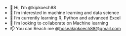 - 👋 Hi, I’m @kipkoech88
- 👀 I’m interested in machine learning and data science
- 🌱 I’m currently learning R, Python and advanced Excel
- 💞️ I’m looking to collaborate on Machine learning
- 📫 You can Reach me @hoseakipkoech88@gmail.com

<!---
kipkoech88/kipkoech88 is a ✨ special ✨ repository because its `README.md` (this file) appears on your GitHub profile.
You can click the Preview link to take a look at your changes.
--->
